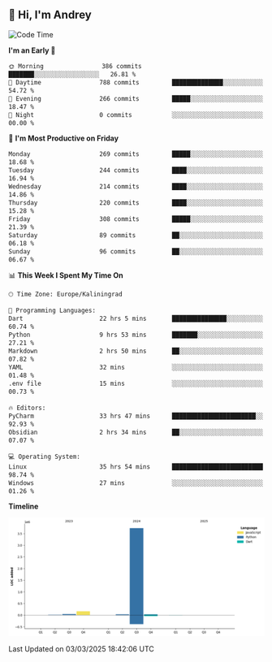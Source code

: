 ## 👋 Hi, I'm Andrey

<!--START_SECTION:waka-->
![Code Time](http://img.shields.io/badge/Code%20Time-810%20hrs%2055%20mins-blue)

**I'm an Early 🐤** 

```text
🌞 Morning                386 commits         ███████░░░░░░░░░░░░░░░░░░   26.81 % 
🌆 Daytime                788 commits         ██████████████░░░░░░░░░░░   54.72 % 
🌃 Evening                266 commits         █████░░░░░░░░░░░░░░░░░░░░   18.47 % 
🌙 Night                  0 commits           ░░░░░░░░░░░░░░░░░░░░░░░░░   00.00 % 
```
📅 **I'm Most Productive on Friday** 

```text
Monday                   269 commits         █████░░░░░░░░░░░░░░░░░░░░   18.68 % 
Tuesday                  244 commits         ████░░░░░░░░░░░░░░░░░░░░░   16.94 % 
Wednesday                214 commits         ████░░░░░░░░░░░░░░░░░░░░░   14.86 % 
Thursday                 220 commits         ████░░░░░░░░░░░░░░░░░░░░░   15.28 % 
Friday                   308 commits         █████░░░░░░░░░░░░░░░░░░░░   21.39 % 
Saturday                 89 commits          ██░░░░░░░░░░░░░░░░░░░░░░░   06.18 % 
Sunday                   96 commits          ██░░░░░░░░░░░░░░░░░░░░░░░   06.67 % 
```


📊 **This Week I Spent My Time On** 

```text
🕑︎ Time Zone: Europe/Kaliningrad

💬 Programming Languages: 
Dart                     22 hrs 5 mins       ███████████████░░░░░░░░░░   60.74 % 
Python                   9 hrs 53 mins       ███████░░░░░░░░░░░░░░░░░░   27.21 % 
Markdown                 2 hrs 50 mins       ██░░░░░░░░░░░░░░░░░░░░░░░   07.82 % 
YAML                     32 mins             ░░░░░░░░░░░░░░░░░░░░░░░░░   01.48 % 
.env file                15 mins             ░░░░░░░░░░░░░░░░░░░░░░░░░   00.73 % 

🔥 Editors: 
PyCharm                  33 hrs 47 mins      ███████████████████████░░   92.93 % 
Obsidian                 2 hrs 34 mins       ██░░░░░░░░░░░░░░░░░░░░░░░   07.07 % 

💻 Operating System: 
Linux                    35 hrs 54 mins      █████████████████████████   98.74 % 
Windows                  27 mins             ░░░░░░░░░░░░░░░░░░░░░░░░░   01.26 % 
```

**Timeline**

![Lines of Code chart](https://raw.githubusercontent.com/Mist3s/Mist3s/main/assets/bar_graph.png)


 Last Updated on 03/03/2025 18:42:06 UTC
<!--END_SECTION:waka-->

